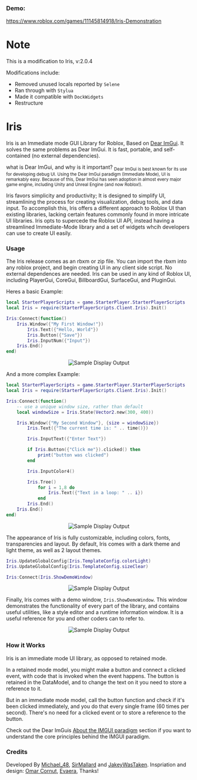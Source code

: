 ### Demo:
https://www.roblox.com/games/11145814918/Iris-Demonstration

# Note

This is a modification to Iris, v:2.0.4

Modifications include:

- Removed unused locals reported by `Selene`
- Ran through with `Stylua`
- Made it compatible with `DockWidgets`
- Restructure

# Iris
Iris is an Immediate mode GUI Library for Roblox, Based on [Dear ImGui](https://github.com/ocornut/imgui). It solves the same problems as Dear ImGui. It is fast, portable, and self-contained (no external dependencies).

what is Dear ImGui, and why is it important?
<sub>Dear ImGui is best known for its use for developing debug UI. Using the Dear ImGui paradigm (Immediate Mode), UI is remarkably easy. Because of this, Dear ImGui has seen adoption in almost every major game engine, including Unity and Unreal Engine (and now Roblox!).</sub>

Iris favors simplicity and productivity; It is designed to simplify UI, streamlining the process for creating visualization, debug tools, and data input. To accomplish this, Iris offers a different approach to Roblox UI than existing libraries, lacking certain features commonly found in more intricate UI libraries. Iris opts to supercede the Roblox UI API, instead having a streamlined Immediate-Mode library and a set of widgets whcih developers can use to create UI easily.

### Usage
The Iris release comes as an rbxm or zip file. You can import the rbxm into any roblox project, and begin creating UI in any client side script. No external dependences are needed. Iris can be used in any kind of Roblox UI, including PlayerGui, CoreGui, BillboardGui, SurfaceGui, and PluginGui.

Heres a basic Example:
```lua
local StarterPlayerScripts = game.StarterPlayer.StarterPlayerScripts
local Iris = require(StarterPlayerScripts.Client.Iris).Init()

Iris:Connect(function()
    Iris.Window({"My First Window!"})
        Iris.Text({"Hello, World"})
        Iris.Button({"Save"})
        Iris.InputNum({"Input"})
    Iris.End()
end)
```
<div align="center">
    <img src="https://raw.githubusercontent.com/Michael-48/Iris/main/assets/simpleDarkExample.png" alt="Sample Display Output"/>
</div>

And a more complex Example:
```lua
local StarterPlayerScripts = game.StarterPlayer.StarterPlayerScripts
local Iris = require(StarterPlayerScripts.Client.Iris).Init()

Iris:Connect(function()
    -- use a unique window size, rather than default
    local windowSize = Iris.State(Vector2.new(300, 400))

    Iris.Window({"My Second Window"}, {size = windowSize})
        Iris.Text({"The current time is: " .. time()})

        Iris.InputText({"Enter Text"})

        if Iris.Button({"Click me"}).clicked() then
            print("button was clicked")
        end

        Iris.InputColor4()

        Iris.Tree()
            for i = 1,8 do
                Iris.Text({"Text in a loop: " .. i})
            end
        Iris.End()
    Iris.End()
end)
```
<div align="center">
    <img src="https://raw.githubusercontent.com/Michael-48/Iris/main/assets/complexDarkExample.png" alt="Sample Display Output"/>
</div>

The appearance of Iris is fully customizable, including colors, fonts, transparencies and layout. By default, Iris comes with a dark theme and light theme, as well as 2 layout themes.

```lua
Iris.UpdateGlobalConfig(Iris.TemplateConfig.colorLight)
Iris.UpdateGlobalConfig(Iris.TemplateConfig.sizeClear)

Iris:Connect(Iris.ShowDemoWindow)
```
<div align="center">
    <img src="https://raw.githubusercontent.com/Michael-48/Iris/main/assets/simpleLightExample.png" alt="Sample Display Output"/>
</div>

Finally, Iris comes with a demo window, `Iris.ShowDemoWindow`. This window demonstrates the functionality of every part of the library, and contains useful utilities, like a style editor and a runtime information window. It is a useful reference for you and other coders can to refer to.
<div align="center">
    <img src="https://raw.githubusercontent.com/Michael-48/Iris/main/assets/demoWindow.png" alt="Sample Display Output"/>
</div>

### How it Works
Iris is an immediate mode UI library, as opposed to retained mode.

In a retained mode model, you might make a button and connect a clicked event, with code that is invoked when the event happens. The button is retained in the DataModel, and to change the text on it you need to store a reference to it.

But in an immediate mode model, call the button function and check if it's been clicked immediately, and you do that every single frame (60 times per second). There's no need for a clicked event or to store a reference to the button.

Check out the Dear ImGuis [About the IMGUI paradigm](https://github.com/ocornut/imgui/wiki/About-the-IMGUI-paradigm) section if you want to understand the core principles behind the IMGUI paradigm.

### Credits
Developed By [Michael_48](https://github.com/Michael-48), [SirMallard](https://github.com/SirMallard) and [JakeyWasTaken](https://github.com/JakeyWasTaken). Inspriation and design: [Omar Cornut](https://www.miracleworld.net/), [Evaera](https://github.com/evaera), Thanks!